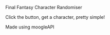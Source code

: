 Final Fantasy Character Randomiser

Click the button, get a character, pretty simple!

Made using moogleAPI